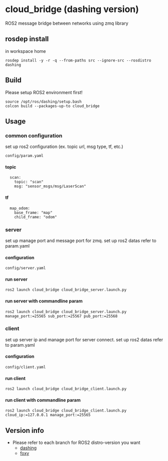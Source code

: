 # cloud_bridge (dashing version)

ROS2 message bridge between networks using zmq library

## rosdep install 
in workspace home
```shell
rosdep install -y -r -q --from-paths src --ignore-src --rosdistro dashing
```
## Build

Please setup ROS2 environment first!

```shell
source /opt/ros/dashing/setup.bash
colcon build --packages-up-to cloud_bridge
```

## Usage

### common configuration
set up ros2 configuration (ex. topic url, msg type, tf, etc.)
```shell
config/param.yaml
```
#### topic
```shell
  scan:
    topic: "scan"
    msg: "sensor_msgs/msg/LaserScan"
```
#### tf
```shell
  map_odom:
    base_frame: "map"
    child_frame: "odom"
```

### server
set up manage port and message port for zmq.
set up ros2 datas refer to param.yaml
#### configuration
```shell
config/server.yaml
```
#### run server
```shell
ros2 launch cloud_bridge cloud_bridge_server.launch.py
```
#### run server with commandline param

```shell
ros2 launch cloud_bridge cloud_bridge_server.launch.py manage_port:=25565 sub_port:=25567 pub_port:=25568
```
### client
set up server ip and manage port for server connect.
set up ros2 datas refer to param.yaml
#### configuration
```shell
config/client.yaml
```
#### run client

```shell
ros2 launch cloud_bridge cloud_bridge_client.launch.py
```
#### run client with commandline param

```shell
ros2 launch cloud_bridge cloud_bridge_client.launch.py cloud_ip:=127.0.0.1 manage_port:=25565
```
## Version info

- Please refer to each branch for ROS2 distro-version you want
  - [dashing](https://github.com/lge-ros2/cloud_bridge/tree/dashing)
  - [foxy](https://github.com/lge-ros2/cloud_bridge/tree/foxy)
